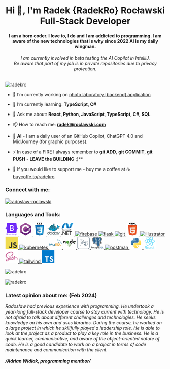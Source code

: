 <h1 align="center">Hi 👋, I'm Radek {RadekRo} Rocławski<br/>Full-Stack Developer</h1>
<h4 align="center">I am a born coder. I love to, I do and I am addicted to programming. I am aware of the new technologies that is why since 2022 AI is my daily wingman.</h4>
<h6 align="center">I am currently involved in beta testing the AI Copilot in IntelliJ.<br/>Be aware that part of my job is in private repositories due to privacy protection.</h6>

<p align="left"> <img src="https://komarev.com/ghpvc/?username=radekro&label=Profile%20views&color=0e75b6&style=flat" alt="radekro" /> </p>

- 🔭 I’m currently working on [photo laboratory [backend] application](https://github.com/RadekRo/AnkaraLab-BackEnd)

- 🌱 I’m currently learning: **TypeScript, C#**

- 💬 Ask me about: **React, Python, JavaScript, TypeScript, C#, SQL**

- 📫 How to reach me: **radek@roclawski.com**

- 👾 <strong>AI</strong> - I am a daily user of an GitHub Copilot, ChatGPT 4.0 and MidJourney (for graphic purposes).

- ⚡ In case of a FIRE I always remember to **git ADD**, **git COMMIT**, **git PUSH** - **LEAVE the BUILDING** ;)**

- 💪 If you would like to support me - buy me a coffee at ☕ [buycoffe.to/radekro](https://buycoffee.to/radekro)

<h3 align="left">Connect with me:</h3>
<p align="left">
<a href="https://linkedin.com/in/radoslaw-roclawski" target="blank"><img align="center" src="https://raw.githubusercontent.com/rahuldkjain/github-profile-readme-generator/master/src/images/icons/Social/linked-in-alt.svg" alt="radoslaw-roclawski" height="30" width="40" /></a>
</p>

<h3 align="left">Languages and Tools:</h3>
<p align="left"> <a href="https://getbootstrap.com" target="_blank" rel="noreferrer"> <img src="https://raw.githubusercontent.com/devicons/devicon/master/icons/bootstrap/bootstrap-plain-wordmark.svg" alt="bootstrap" width="40" height="40"/> </a> <a href="https://www.w3schools.com/cs/" target="_blank" rel="noreferrer"> <img src="https://raw.githubusercontent.com/devicons/devicon/master/icons/csharp/csharp-original.svg" alt="csharp" width="40" height="40"/> </a> <a href="https://www.w3schools.com/css/" target="_blank" rel="noreferrer"> <img src="https://raw.githubusercontent.com/devicons/devicon/master/icons/css3/css3-original-wordmark.svg" alt="css3" width="40" height="40"/> </a> <a href="https://www.docker.com/" target="_blank" rel="noreferrer"> <img src="https://raw.githubusercontent.com/devicons/devicon/master/icons/docker/docker-original-wordmark.svg" alt="docker" width="40" height="40"/> </a> <a href="https://dotnet.microsoft.com/" target="_blank" rel="noreferrer"> <img src="https://raw.githubusercontent.com/devicons/devicon/master/icons/dot-net/dot-net-original-wordmark.svg" alt="dotnet" width="40" height="40"/> </a> <a href="https://firebase.google.com/" target="_blank" rel="noreferrer"> <img src="https://www.vectorlogo.zone/logos/firebase/firebase-icon.svg" alt="firebase" width="40" height="40"/> </a> <a href="https://flask.palletsprojects.com/" target="_blank" rel="noreferrer"> <img src="https://www.vectorlogo.zone/logos/pocoo_flask/pocoo_flask-icon.svg" alt="flask" width="40" height="40"/> </a> <a href="https://git-scm.com/" target="_blank" rel="noreferrer"> <img src="https://www.vectorlogo.zone/logos/git-scm/git-scm-icon.svg" alt="git" width="40" height="40"/> </a> <a href="https://www.w3.org/html/" target="_blank" rel="noreferrer"> <img src="https://raw.githubusercontent.com/devicons/devicon/master/icons/html5/html5-original-wordmark.svg" alt="html5" width="40" height="40"/> </a> <a href="https://www.adobe.com/in/products/illustrator.html" target="_blank" rel="noreferrer"> <img src="https://www.vectorlogo.zone/logos/adobe_illustrator/adobe_illustrator-icon.svg" alt="illustrator" width="40" height="40"/> </a> <a href="https://developer.mozilla.org/en-US/docs/Web/JavaScript" target="_blank" rel="noreferrer"> <img src="https://raw.githubusercontent.com/devicons/devicon/master/icons/javascript/javascript-original.svg" alt="javascript" width="40" height="40"/> </a> <a href="https://kubernetes.io" target="_blank" rel="noreferrer"> <img src="https://www.vectorlogo.zone/logos/kubernetes/kubernetes-icon.svg" alt="kubernetes" width="40" height="40"/> </a> <a href="https://www.mysql.com/" target="_blank" rel="noreferrer"> <img src="https://raw.githubusercontent.com/devicons/devicon/master/icons/mysql/mysql-original-wordmark.svg" alt="mysql" width="40" height="40"/> </a> <a href="https://nodejs.org" target="_blank" rel="noreferrer"> <img src="https://raw.githubusercontent.com/devicons/devicon/master/icons/nodejs/nodejs-original-wordmark.svg" alt="nodejs" width="40" height="40"/> </a> <a href="https://www.photoshop.com/en" target="_blank" rel="noreferrer"> <img src="https://raw.githubusercontent.com/devicons/devicon/master/icons/photoshop/photoshop-line.svg" alt="photoshop" width="40" height="40"/> </a> <a href="https://www.postgresql.org" target="_blank" rel="noreferrer"> <img src="https://raw.githubusercontent.com/devicons/devicon/master/icons/postgresql/postgresql-original-wordmark.svg" alt="postgresql" width="40" height="40"/> </a> <a href="https://postman.com" target="_blank" rel="noreferrer"> <img src="https://www.vectorlogo.zone/logos/getpostman/getpostman-icon.svg" alt="postman" width="40" height="40"/> </a> <a href="https://www.python.org" target="_blank" rel="noreferrer"> <img src="https://raw.githubusercontent.com/devicons/devicon/master/icons/python/python-original.svg" alt="python" width="40" height="40"/> </a> <a href="https://reactjs.org/" target="_blank" rel="noreferrer"> <img src="https://raw.githubusercontent.com/devicons/devicon/master/icons/react/react-original-wordmark.svg" alt="react" width="40" height="40"/> </a> <a href="https://sass-lang.com" target="_blank" rel="noreferrer"> <img src="https://raw.githubusercontent.com/devicons/devicon/master/icons/sass/sass-original.svg" alt="sass" width="40" height="40"/> </a> <a href="https://tailwindcss.com/" target="_blank" rel="noreferrer"> <img src="https://www.vectorlogo.zone/logos/tailwindcss/tailwindcss-icon.svg" alt="tailwind" width="40" height="40"/> </a> <a href="https://www.typescriptlang.org/" target="_blank" rel="noreferrer"> <img src="https://raw.githubusercontent.com/devicons/devicon/master/icons/typescript/typescript-original.svg" alt="typescript" width="40" height="40"/> </a> </p>

<p><img align="center" src="https://github-readme-stats.vercel.app/api/top-langs?username=radekro&show_icons=true&locale=en&layout=compact" alt="radekro" /></p>

<p><img align="center" src="https://github-readme-streak-stats.herokuapp.com/?user=radekro&" alt="radekro" /></p>
<p>
  <h3>Latest opinion about me: (Feb 2024)</h3>
  <i>Radosław had previous experience with programming. He undertook a year-long full-stack developer course to stay current with technology. He is not afraid to talk about different challenges and technologies. He seeks knowledge on his own and uses  libraries. During the course, he worked on a large project in which he skillfully played a leadership role. He is able to look at the project as a product to play a key role in the business. He is a quick learner, communicative, and aware of the object-oriented nature of code. He is a good candidate to work on a project in terms of code maintenance and communication with the client.</i><br>
<h5>/Adrian Widłak, programming menthor/</h5>
</p>
